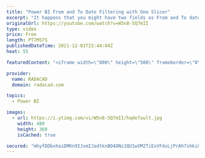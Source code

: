 ```yaml
---
title: "Power BI From and To Date Filtering with One Slicer"
excerpt: "It happens that you might have two fields as From and To date (or Start and End date) in your dataset, and you want a date slicer in the report. The date slicer has to filter records in a way that the FROM and the TO dates are in the range of dates selected in the slicer. There are multiple ways of doing"
originalUrl: https://youtube.com/watch?v=W5n8-5Q7mII
type: video
price: Free
length: PT7M57S
publishedDateTime: 2021-12-01T22:44:04Z
heat: 55

featuredContent: "<iframe width=\"800\" height=\"500\" frameborder=\"0\" src=\"https://www.youtube.com/embed/W5n8-5Q7mII\" allow=\"accelerometer; autoplay; encrypted-media; gyroscope; picture-in-picture\" allowfullscreen></iframe>"

provider:
  name: RADACAD
  domain: radacad.com

topics:
  - Power BI

images:
  - url: https://i.ytimg.com/vi/W5n8-5Q7mII/hqdefault.jpg
    width: 480
    height: 360
    isCached: true

secured: "mhyfDDbxhaiDMKn9IJxmIJadtknBO4ONzJQU1wVM2TiExVFduLjPrAh7shki02umkp5uU4OjOIs7FwMJaw/KBz0cR5iOEH11dqNjD1GE1GrTlhtbUrWGHHlo3zJMWB/y26xfDvD9clobl6wFGmWOxSpuR2IDPkUZcNRcRF0oXmrKl0cA/nNcLt28w/daYQU9RhdnSh8Fl6qtJkcD1OREqFhL6RstPtSzRKLwmbYWPKX1gTUAV7NXBnPxQ4GFaEfbdWzaxgg+yXtKvDDhCyK8mmQ9nLOh7B0AO/QkreAeSzA4JuGuur2KNog1KelE9JVncdf0iURPIz8N2YhwwCWoKW2DuXzo+nidvBgLH00wpMd16ZGO5gMjPvuFSPulu9mCoIyL2rzF38DhMBlPDZqAXLBPRumtajDdE2ewgt+qhFo=;Wo5ZAZB6CVqKOJvHpgO1Hg=="
---
```


